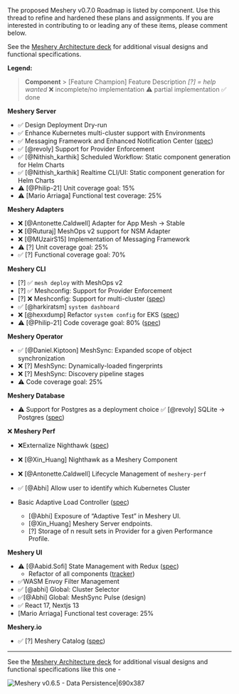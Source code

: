 The proposed Meshery v0.7.0 Roadmap is listed by component. Use this thread to refine and hardened these plans and assignments. If you are interested in contributing to or leading any of these items, please comment below.

See the [Meshery Architecture deck](https://docs.google.com/presentation/d/1SQMfyu5shjpGKlYONdVzOtd7UYTgLWBcgUvHMLCZ2tY/edit#slide=id.g1044af767ce_0_164) for additional visual designs and functional specifications.

**Legend:**

> **Component** > [Feature Champion] Feature Description
> _[?] = help wanted_
> :x: incomplete/no implementation
> :warning: partial implementation
> :white_check_mark: done

**Meshery Server**

- :white_check_mark: Design Deployment Dry-run
- :white_check_mark: Enhance Kubernetes multi-cluster support with Environments
- :white_check_mark: Messaging Framework and Enhanced Notification Center ([spec](https://docs.google.com/document/d/1_zpEWBcC6ngOLen_E_nc-octiUdBbpmdwwIX6qzo70M/edit#))
- :white_check_mark: [@revoly] Support for Provider Enforcement
- :white_check_mark: [@Nithish_karthik] Scheduled Workflow: Static component generation for Helm Charts
- :white_check_mark: [@Nithish_karthik] Realtime CLI/UI: Static component generation for Helm Charts
- :warning: [@Philip-21] Unit coverage goal: 15%
- :warning: [Mario Arriaga] Functional test coverage: 25%

**Meshery Adapters**

- :x: [@Antonette.Caldwell] Adapter for App Mesh → Stable
- :x: [@Ruturaj] MeshOps v2 support for NSM Adapter
- :x: [@MUzairS15] Implementation of Messaging Framework
- :warning: [?] Unit coverage goal: 25%
- :white_check_mark: [?] Functional coverage goal: 70%

**Meshery CLI**

- [?] :white_check_mark: `mesh deploy` with MeshOps v2
- [?] :white_check_mark: Meshconfig: Support for Provider Enforcement
- [?] :x: Meshconfig: Support for multi-cluster ([spec](https://docs.google.com/document/d/1r_Yopt904qdqO6lutzZn8mfqjKlI-MQgD22GG8x4UYM/edit#))
- :white_check_mark: [@harkiratsm] `system dashboard`
- :x: [@hexxdump] Refactor `system config` for EKS ([spec](https://docs.google.com/document/d/1XfIvMwKGKBS5_ielGWuYFdqJByEcOeloCKpUL9bBxlw/edit#heading=h.blih70a9hxp))
- :warning: [@Philip-21] Code coverage goal: 80% ([spec](https://docs.google.com/document/d/1xRlFpElRmybJ3WacgPKXgCSiQ2poJl3iCCV1dAalf0k/edit#heading=h.rzpmb66db1sq))

**Meshery Operator**

- :white_check_mark: [@Daniel.Kiptoon] MeshSync: Expanded scope of object synchronization
- :x: [?] MeshSync: Dynamically-loaded fingerprints
- :x: [?] MeshSync: Discovery pipeline stages
- :warning: Code coverage goal: 25%

**Meshery Database**

- :warning: Support for Postgres as a deployment choice
  :white_check_mark: [@revoly] SQLite → Postgres ([spec](https://docs.google.com/presentation/d/1SQMfyu5shjpGKlYONdVzOtd7UYTgLWBcgUvHMLCZ2tY/edit#slide=id.gcb74201a11_0_229))

:x: **Meshery Perf**

- :x:Externalize Nighthawk ([spec](https://docs.google.com/document/d/1Qy_BpHXibTvL9daLTc5L4fjmr1F051ya0UYeghNUq_I/edit#heading=h.w6zppv50p453))
- :x: [@Xin_Huang] Nighthawk as a Meshery Component
- :x: [@Antonette.Caldwell] Lifecycle Management of `meshery-perf`
- :white_check_mark: [@Abhi] Allow user to identify which Kubernetes Cluster

- Basic Adaptive Load Controller ([spec](https://docs.google.com/presentation/d/1arewKYZuhkv7NGRZKx0w-7bQdS-ho-YSYJF0X32qfHo/edit#slide=id.gfbc0c4fb3f_0_8))
  - [@Abhi] Exposure of “Adaptive Test” in Meshery UI.
  - [@Xin_Huang] Meshery Server endpoints.
  - [?] Storage of n result sets in Provider for a given Performance Profile.

**Meshery UI**

- :warning: [@Aabid.Sofi] State Management with Redux ([spec](https://docs.google.com/document/d/1sb7XZIczx9FqKA3Hpd1XgtpEjfj8qjqMbgKY68t9Sko/edit#heading=h.blih70a9hxp))
  - Refactor of all components ([tracker](https://docs.google.com/spreadsheets/u/0/d/1RlUcr-iLtCFCsV1VZvWD0jBijPJAx-Rk-1GLLsL9sSI/edit))
- :white_check_mark:WASM Envoy Filter Management
- :white_check_mark: [@abhi] Global: Cluster Selector
- :white_check_mark:[@Abhi] Global: MeshSync Pulse (design)
- :white_check_mark: React 17, Nextjs 13
- [Mario Arriaga] Functional test coverage: 25%

**Meshery.io**

- :white_check_mark: [?] Meshery Catalog ([spec](https://docs.google.com/presentation/d/1SQMfyu5shjpGKlYONdVzOtd7UYTgLWBcgUvHMLCZ2tY/edit#slide=id.gfc8b2b2554_0_0))

---

See the [Meshery Architecture deck](https://docs.google.com/presentation/d/1SQMfyu5shjpGKlYONdVzOtd7UYTgLWBcgUvHMLCZ2tY/edit#slide=id.g1044af767ce_0_164) for additional visual designs and functional specifications like this one -

![Meshery v0.6.5 - Data Persistence|690x387](upload://mkFFy7ERkWPzUI2OOhsGLfNW2Sh.jpeg)
